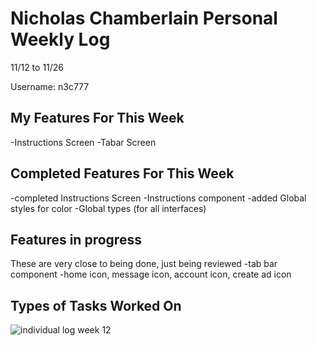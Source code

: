 # Nicholas Chamberlain Personal Weekly Log

11/12 to 11/26

Username: n3c777

## My Features For This Week

-Instructions Screen
-Tabar Screen

## Completed Features For This Week

-completed Instructions Screen
-Instructions component
-added Global styles for color
-Global types (for all interfaces)

## Features in progress

These are very close to being done, just being reviewed
-tab bar component
-home icon, message icon, account icon, create ad icon

## Types of Tasks Worked On

![individual log week 12](https://i.postimg.cc/CKLZ4sNZ/nov-26.png)
